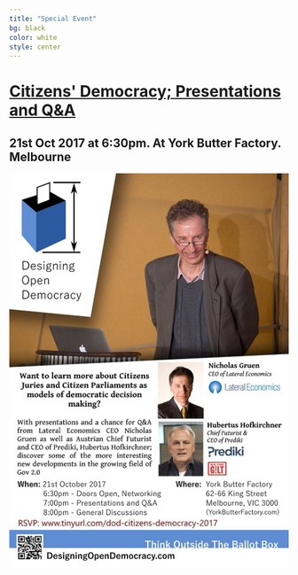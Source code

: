 ```yaml
---
title: "Special Event"
bg: black
color: white
style: center
---
```


# [ Citizens' Democracy; Presentations and Q&A](https://www.meetup.com/preview/DesigningOpenDemocracy/events/243645818)

## 21st Oct 2017 at 6:30pm. At York Butter Factory. Melbourne

[![](img/dodcitizendemocracy2017.jpg)](https://www.meetup.com/preview/DesigningOpenDemocracy/events/243645818)

<br>
